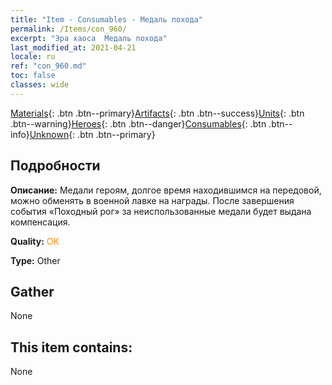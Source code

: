```yaml
---
title: "Item - Consumables - Медаль похода"
permalink: /Items/con_960/
excerpt: "Эра хаоса  Медаль похода"
last_modified_at: 2021-04-21
locale: ru
ref: "con_960.md"
toc: false
classes: wide
---
```

 [Materials](/ru/Items/){: .btn .btn--primary}[Artifacts](/ru/Items/Artifacts/){: .btn .btn--success}[Units](/ru/Items/Units/){: .btn .btn--warning}[Heroes](/ru/Items/Heroes/){: .btn .btn--danger}[Consumables](/ru/Items/Consumables/){: .btn .btn--info}[Unknown](/ru/Items/Unknown/){: .btn .btn--primary}

## Подробности
 **Описание:** Медали героям, долгое время находившимся на передовой, можно обменять в военной лавке на награды. После завершения события «Походный рог» за неиспользованные медали будет выдана компенсация.

 **Quality:** <span style="color: #FF8C00">OK</span>

 **Type:** Other

## Gather

  None

## This item contains:

  None

